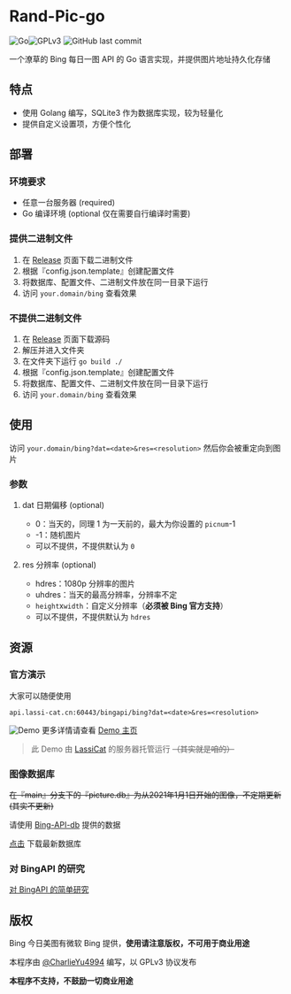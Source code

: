 # Rand-Pic-go
![Go](https://img.shields.io/github/go-mod/go-version/CharlieYu4994/Rand-Pic-go)![GPLv3](https://img.shields.io/github/license/CharlieYu4994/Rand-Pic-go) ![GitHub last commit](https://img.shields.io/github/last-commit/CharlieYu4994/Rand-Pic-go)

一个潦草的 Bing 每日一图 API 的 Go 语言实现，并提供图片地址持久化存储

## 特点
+ 使用 Golang 编写，SQLite3 作为数据库实现，较为轻量化
+ 提供自定义设置项，方便个性化

## 部署

### 环境要求
+ 任意一台服务器 (required)
+ Go 编译环境 (optional 仅在需要自行编译时需要)

### 提供二进制文件
1. 在 [Release](https://github.com/CharlieYu4994/Rand-Pic-go/releases) 页面下载二进制文件
2. 根据『config.json.template』创建配置文件
3. 将数据库、配置文件、二进制文件放在同一目录下运行
4. 访问 `your.domain/bing` 查看效果

### 不提供二进制文件
1. 在 [Release](https://github.com/CharlieYu4994/Rand-Pic-go/releases) 页面下载源码
2. 解压并进入文件夹
3. 在文件夹下运行 `go build ./`
4. 根据『config.json.template』创建配置文件
5. 将数据库、配置文件、二进制文件放在同一目录下运行
6. 访问 `your.domain/bing` 查看效果


## 使用
访问 `your.domain/bing?dat=<date>&res=<resolution>` 然后你会被重定向到图片

### 参数
1. dat 日期偏移 (optional)
   + 0：当天的，同理 1 为一天前的，最大为你设置的 `picnum`-1
   + -1：随机图片
   + 可以不提供，不提供默认为 `0`

2. res 分辨率 (optional)
   + hdres：1080p 分辨率的图片
   + uhdres：当天的最高分辨率，分辨率不定
   + `height`x`width`：自定义分辨率（**必须被 Bing 官方支持**）
   + 可以不提供，不提供默认为 `hdres`

## 资源

### 官方演示
大家可以随便使用
```
api.lassi-cat.cn:60443/bingapi/bing?dat=<date>&res=<resolution>
```
![Demo](https://api.lassi-cat.cn:60443/bingapi/bing)
更多详情请查看 [Demo 主页](https://bing.charlie.moe)
> 此 Demo 由 [LassiCat](https://github.com/LassiCat) 的服务器托管运行 ~~（其实就是咱的）~~

### 图像数据库
~~在『main』分支下的『picture.db』为从2021年1月1日开始的图像，不定期更新 (其实不更新)~~

请使用 [Bing-API-db](https://github.com/CharlieYu4994/Bing-API-db) 提供的数据

[点击](https://github.com/CharlieYu4994/Bing-API-db/releases/latest/download/picture.db) 下载最新数据库

### 对 BingAPI 的研究
[对 BingAPI 的简单研究](https://blog.charlie.moe/post/BingAPI-00/)

## 版权
Bing 今日美图有微软 Bing 提供，**使用请注意版权，不可用于商业用途**

本程序由 [@CharlieYu4994](https://blog.charlie.moe/) 编写，以 GPLv3 协议发布

**本程序不支持，不鼓励一切商业用途**


